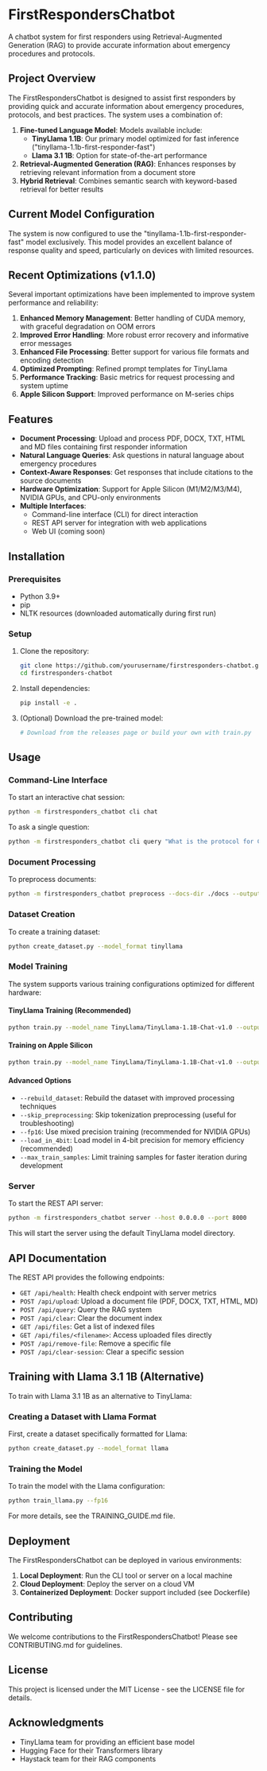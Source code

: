 # FirstRespondersChatbot

A chatbot system for first responders using Retrieval-Augmented Generation (RAG) to provide accurate information about emergency procedures and protocols.

## Project Overview

The FirstRespondersChatbot is designed to assist first responders by providing quick and accurate information about emergency procedures, protocols, and best practices. The system uses a combination of:

1. **Fine-tuned Language Model**: Models available include:
   - **TinyLlama 1.1B**: Our primary model optimized for fast inference ("tinyllama-1.1b-first-responder-fast")
   - **Llama 3.1 1B**: Option for state-of-the-art performance
2. **Retrieval-Augmented Generation (RAG)**: Enhances responses by retrieving relevant information from a document store
3. **Hybrid Retrieval**: Combines semantic search with keyword-based retrieval for better results

## Current Model Configuration

The system is now configured to use the "tinyllama-1.1b-first-responder-fast" model exclusively. This model provides an excellent balance of response quality and speed, particularly on devices with limited resources.

## Recent Optimizations (v1.1.0)

Several important optimizations have been implemented to improve system performance and reliability:

1. **Enhanced Memory Management**: Better handling of CUDA memory, with graceful degradation on OOM errors
2. **Improved Error Handling**: More robust error recovery and informative error messages
3. **Enhanced File Processing**: Better support for various file formats and encoding detection
4. **Optimized Prompting**: Refined prompt templates for TinyLlama
5. **Performance Tracking**: Basic metrics for request processing and system uptime
6. **Apple Silicon Support**: Improved performance on M-series chips

## Features

- **Document Processing**: Upload and process PDF, DOCX, TXT, HTML and MD files containing first responder information
- **Natural Language Queries**: Ask questions in natural language about emergency procedures
- **Context-Aware Responses**: Get responses that include citations to the source documents
- **Hardware Optimization**: Support for Apple Silicon (M1/M2/M3/M4), NVIDIA GPUs, and CPU-only environments
- **Multiple Interfaces**:
  - Command-line interface (CLI) for direct interaction
  - REST API server for integration with web applications
  - Web UI (coming soon)

## Installation

### Prerequisites

- Python 3.9+
- pip
- NLTK resources (downloaded automatically during first run)

### Setup

1. Clone the repository:

   ```bash
   git clone https://github.com/yourusername/firstresponders-chatbot.git
   cd firstresponders-chatbot
   ```

2. Install dependencies:

   ```bash
   pip install -e .
   ```

3. (Optional) Download the pre-trained model:

   ```bash
   # Download from the releases page or build your own with train.py
   ```

## Usage

### Command-Line Interface

To start an interactive chat session:

```bash
python -m firstresponders_chatbot cli chat
```

To ask a single question:

```bash
python -m firstresponders_chatbot cli query "What is the protocol for CPR?"
```

### Document Processing

To preprocess documents:

```bash
python -m firstresponders_chatbot preprocess --docs-dir ./docs --output-dir ./data
```

### Dataset Creation

To create a training dataset:

```bash
python create_dataset.py --model_format tinyllama
```

### Model Training

The system supports various training configurations optimized for different hardware:

#### TinyLlama Training (Recommended)

```bash
python train.py --model_name TinyLlama/TinyLlama-1.1B-Chat-v1.0 --output_dir tinyllama-1.1b-first-responder-fast --max_seq_length 512 --gradient_accumulation_steps 8
```

#### Training on Apple Silicon

```bash
python train.py --model_name TinyLlama/TinyLlama-1.1B-Chat-v1.0 --output_dir tinyllama-1.1b-first-responder-fast --max_seq_length 512 --lora_r 8 --lora_alpha 16 --gradient_accumulation_steps 8 --fp16
```

#### Advanced Options

- `--rebuild_dataset`: Rebuild the dataset with improved processing techniques
- `--skip_preprocessing`: Skip tokenization preprocessing (useful for troubleshooting)
- `--fp16`: Use mixed precision training (recommended for NVIDIA GPUs)
- `--load_in_4bit`: Load model in 4-bit precision for memory efficiency (recommended)
- `--max_train_samples`: Limit training samples for faster iteration during development

### Server

To start the REST API server:

```bash
python -m firstresponders_chatbot server --host 0.0.0.0 --port 8000
```

This will start the server using the default TinyLlama model directory.

## API Documentation

The REST API provides the following endpoints:

- `GET /api/health`: Health check endpoint with server metrics
- `POST /api/upload`: Upload a document file (PDF, DOCX, TXT, HTML, MD)
- `POST /api/query`: Query the RAG system
- `POST /api/clear`: Clear the document index
- `GET /api/files`: Get a list of indexed files
- `GET /api/files/<filename>`: Access uploaded files directly
- `POST /api/remove-file`: Remove a specific file
- `POST /api/clear-session`: Clear a specific session

## Training with Llama 3.1 1B (Alternative)

To train with Llama 3.1 1B as an alternative to TinyLlama:

### Creating a Dataset with Llama Format

First, create a dataset specifically formatted for Llama:

```bash
python create_dataset.py --model_format llama
```

### Training the Model

To train the model with the Llama configuration:

```bash
python train_llama.py --fp16
```

For more details, see the TRAINING_GUIDE.md file.

## Deployment

The FirstRespondersChatbot can be deployed in various environments:

1. **Local Deployment**: Run the CLI tool or server on a local machine
2. **Cloud Deployment**: Deploy the server on a cloud VM
3. **Containerized Deployment**: Docker support included (see Dockerfile)

## Contributing

We welcome contributions to the FirstRespondersChatbot! Please see CONTRIBUTING.md for guidelines.

## License

This project is licensed under the MIT License - see the LICENSE file for details.

## Acknowledgments

- TinyLlama team for providing an efficient base model
- Hugging Face for their Transformers library
- Haystack team for their RAG components